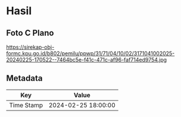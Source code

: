 # Hasil

## Foto C Plano

https://sirekap-obj-formc.kpu.go.id/b802/pemilu/ppwp/31/71/04/10/02/3171041002025-20240225-170522--7464bc5e-f41c-471c-af96-faf714ed9754.jpg


## Metadata

| Key        | Value               |
| ---------- | ------------------- |
| Time Stamp | 2024-02-25 18:00:00 |



